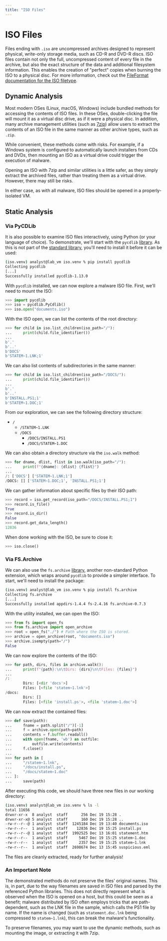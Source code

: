 ```yaml
---
title: "ISO Files"
---
```


<h1>ISO Files</h1>

Files ending with `.iso` are uncompressed archives designed to represent physical, write-only storage media, such as CD-R and DVD-R discs. ISO files contain not only the full, uncompressed content of every file in the archive, but also the exact structure of the data and additional filesystem information. This enables the creation of "perfect" copies when burning the ISO to a physical disc. For more information, check out the [FileFormat documentation for the ISO filetype](https://docs.fileformat.com/compression/iso/).

## Dynamic Analysis

Most modern OSes (Linux, macOS, Windows) include bundled methods for accessing the contents of ISO files. In these OSes, double-clicking the file will mount it as a virtual disc drive, as if it were a physical disc. In addition, many archive management utilities (such as [7zip](https://www.7-zip.org/download.html)) allow users to extract the contents of an ISO file in the same manner as other archive types, such as `.zip`.

While convenient, these methods come with risks. For example, if a Windows system is configured to automatically launch installers from CDs and DVDs, then mounting an ISO as a virtual drive could trigger the execution of malware.

Opening an ISO with 7zip and similar utilities is a little safer, as they simply extract the archived files, rather than treating them as a virtual drive. However, there may still be risks.

In either case, as with all malware, ISO files should be opened in a properly-isolated VM.

## Static Analysis

### Via PyCDLib
It is also possible to examine ISO files interactively, using Python (or your language of choice). To demonstrate, we'll start with the `pycdlib` [library](https://github.com/clalancette/pycdlib). As this is not part of the [standard library](https://docs.python.org/3/library/), you'll need to install it before it can be used:

```sh
(iso.venv) analyst@lab_vm iso.venv % pip install pycdlib
Collecting pycdlib
[...]
Successfully installed pycdlib-1.13.0
```

With `pycdlib` installed, we can now explore a malware ISO file. First, we'll need to mount the ISO:

```python
>>> import pycdlib
>>> iso = pycdlib.PyCdlib()
>>> iso.open("documents.iso")
```

With the ISO open, we can list the contents of the root directory:

```python
>>> for child in iso.list_children(iso_path="/"):
...     print(child.file_identifier())
... 
b'.'
b'..'
b'DOCS'
b'STATEM~1.LNK;1'
```

We can also list contents of subdirectories in the same manner:

```python
>>> for child in iso.list_children(iso_path="/DOCS/"):
...     print(child.file_identifier())
... 
b'.'
b'..'
b'INSTALL.PS1;1'
b'STATEM~1.DOC;1'
```

From our exploration, we can see the following directory structure:

* `/`
    * `/STATEM~1.LNK`
    * `/DOCS`
        * `/DOCS/INSTALL.PS1`
        * `/DOCS/STATEM~1.DOC`

We can also obtain a directory structure via the `iso.walk` method:

```python
>>> for dname, dlist, flist in iso.walk(iso_path="/"):
...     print(f"{dname}: {dlist} {flist}")
... 
/: ['DOCS'] ['STATEM~1.LNK;1']
/DOCS: [] ['STATEM~1.DOC;1', 'INSTALL.PS1;1']
```

We can gather information about specific files by their ISO path:

```python
>>> record = iso.get_record(iso_path="/DOCS/INSTALL.PS1;1")
>>> record.is_file()
True
>>> record.is_dir()
False
>>> record.get_data_length()
12836
```

When done working with the ISO, be sure to close it:

```python
>>> iso.close()
```

### Via FS.Archive

We can also use the `fs.archive` [library](https://github.com/althonos/fs.archive), another non-standard Python extension, which wraps around `pycdlib` to provide a simpler interface. To start, we'll need to install the package:

```sh
(iso.venv) analyst@lab_vm iso.venv % pip install fs.archive
Collecting fs.archive
[...]
Successfully installed appdirs-1.4.4 fs-2.4.16 fs.archive-0.7.3
```

With the utility installed, we can open the ISO:

```python
>>> from fs import open_fs
>>> from fs.archive import open_archive
>>> root = open_fs("./") # Path where the ISO is stored.
>>> archive = open_archive(root, "documents.iso")
>>> archive.isempty(path="/")
False
```

We can now explore the contents of the ISO:

```python
>>> for path, dirs, files in archive.walk():
...     print(f"{path}:\n\tDirs: {dirs}\n\tFiles: {files}")
... 
/:
        Dirs: [<dir 'docs'>]
        Files: [<file 'statem~1.lnk'>]
/docs:
        Dirs: []
        Files: [<file 'install.ps'>, <file 'statem~1.doc'>]
```

We can now extract the contained files:

```python
>>> def save(path):
...     fname = path.split("/")[-1]
...     f = archive.open(path=path)
...     contents = f.buffer.readall()
...     with open(fname, 'wb') as outfile:
...         outfile.write(contents)
...     f.close()
... 
>>> for path in [
...     "/statem~1.lnk",
...     "/docs/install.ps",
...     "/docs/statem~1.doc"
... ]:
...     save(path)
```

After executing this code, we should have three new files in our working directory:

```sh
(iso.venv) analyst@lab_vm iso.venv % ls -l
total 11656
drwxr-xr-x  8 analyst  staff      256 Dec 19 15:28 .
drwxr-xr-x@ 5 analyst  staff      160 Dec 19 15:28 ..
-rw-r--r--@ 1 analyst  staff  1245184 Dec 19 13:40 documents.iso
-rw-r--r--  1 analyst  staff    12836 Dec 19 15:25 install.ps
-rw-r--r--@ 1 analyst  staff  1992525 Dec 13 16:01 statement.htm
-rw-r--r--  1 analyst  staff     5467 Dec 19 15:25 statem~1.doc
-rw-r--r--  1 analyst  staff     2357 Dec 19 15:25 statem~1.lnk
-rw-r--r--  1 analyst  staff  2698674 Dec 13 15:45 suspicious.eml
```

The files are cleanly extracted, ready for further analysis!

### An Important Note

The demonstrated methods do not preserve the files' original names. This is, in part, due to the way filenames are saved in ISO files and parsed by the referenced Python libraries. This does not directly represent what is observed when the ISO is opened on a host, but this could be seen as a benefit; malware distributed by ISO often employs tricks that are path-dependent, such as the LNK file in the sample, which calls the PS1 file by name. If the name is changed (such as `statement.doc.lnk` being compressed to `statem~1.lnk`), this can break the malware's functionality.

To preserve filenames, you may want to use the dynamic methods, such as mounting the image, or extracting it with 7zip.
